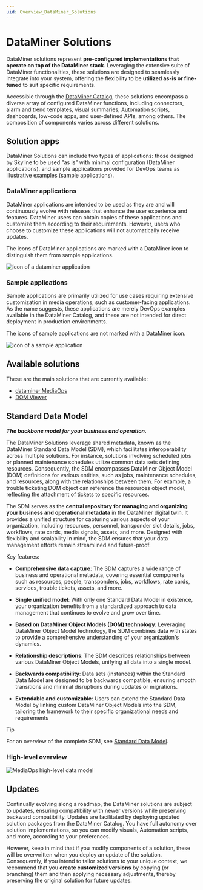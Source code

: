 ```yaml
---
uid: Overview_DataMiner_Solutions
---
```


# DataMiner Solutions

DataMiner solutions represent **pre-configured implementations that operate on top of the DataMiner stack**. Leveraging the extensive suite of DataMiner functionalities, these solutions are designed to seamlessly integrate into your system, offering the flexibility to be **utilized as-is or fine-tuned** to suit specific requirements.

Accessible through the [DataMiner Catalog](xref:About_the_Catalog_module), these solutions encompass a diverse array of configured DataMiner functions, including connectors, alarm and trend templates, visual summaries, Automation scripts, dashboards, low-code apps, and user-defined APIs, among others. The composition of components varies across different solutions.

## Solution apps

DataMiner Solutions can include two types of applications: those designed by Skyline to be used "as is" with minimal configuration (DataMiner applications), and sample applications provided for DevOps teams as illustrative examples (sample applications).

### DataMiner applications

DataMiner applications are intended to be used as they are and will continuously evolve with releases that enhance the user experience and features. DataMiner users can obtain copies of these applications and customize them according to their requirements. However, users who choose to customize these applications will not automatically receive updates.

The icons of DataMiner applications are marked with a DataMiner icon to distinguish them from sample applications.

![icon of a dataminer application](~/dataminer-overview/images/DM_Scheduling.png)

### Sample applications

Sample applications are primarily utilized for use cases requiring extensive customization in media operations, such as customer-facing applications. As the name suggests, these applications are merely DevOps examples available in the DataMiner Catalog, and these are not intended for direct deployment in production environments.

The icons of sample applications are not marked with a DataMiner icon.

![icon of a sample application](~/dataminer-overview/images/FacilityAssetManager.png)

## Available solutions

These are the main solutions that are currently available:

- [dataminer.MediaOps](xref:Overview_dataminer_MediaOps)
- [DOM Viewer](xref:domviewer_about)

## Standard Data Model

***The backbone model for your business and operation.***

The DataMiner Solutions leverage shared metadata, known as the DataMiner Standard Data Model (SDM), which facilitates interoperability across multiple solutions. For instance, solutions involving scheduled jobs or planned maintenance schedules utilize common data sets defining resources. Consequently, the SDM encompasses DataMiner Object Model (DOM) definitions for various entities, such as jobs, maintenance schedules, and resources, along with the relationships between them. For example, a trouble ticketing DOM object can reference the resources object model, reflecting the attachment of tickets to specific resources.

The SDM serves as the **central repository for managing and organizing your business and operational metadata** in the DataMiner digital twin. It provides a unified structure for capturing various aspects of your organization, including resources, personnel, transponder slot details, jobs, workflows, rate cards, media signals, assets, and more. Designed with flexibility and scalability in mind, the SDM ensures that your data management efforts remain streamlined and future-proof.

Key features:

- **Comprehensive data capture**: The SDM captures a wide range of business and operational metadata, covering essential components such as resources, people, transponders, jobs, workflows, rate cards, services, trouble tickets, assets, and more.

- **Single unified model**: With only one Standard Data Model in existence, your organization benefits from a standardized approach to data management that continues to evolve and grow over time.

- **Based on DataMiner Object Models (DOM) technology**: Leveraging DataMiner Object Model technology, the SDM combines data with states to provide a comprehensive understanding of your organization's dynamics.

- **Relationship descriptions**: The SDM describes relationships between various DataMiner Object Models, unifying all data into a single model.

- **Backwards compatibility**: Data sets (instances) within the Standard Data Model are designed to be backwards compatible, ensuring smooth transitions and minimal disruptions during updates or migrations.

- **Extendable and customizable**: Users can extend the Standard Data Model by linking custom DataMiner Object Models into the SDM, tailoring the framework to their specific organizational needs and requirements

> [!TIP]
> For an overview of the complete SDM, see [Standard Data Model](xref:SDM).

### High-level overview

![MediaOps high-level data model](~/dataminer-overview/images/common_data_model_high_level.png)

## Updates

Continually evolving along a roadmap, the DataMiner solutions are subject to updates, ensuring compatibility with newer versions while preserving backward compatibility. Updates are facilitated by deploying updated solution packages from the DataMiner Catalog. You have full autonomy over solution implementations, so you can modify visuals, Automation scripts, and more, according to your preferences.

However, keep in mind that if you modify components of a solution, these will be overwritten when you deploy an update of the solution. Consequently, if you intend to tailor solutions to your unique context, we recommend that you **create customized versions** by copying (or branching) them and then applying necessary adjustments, thereby preserving the original solution for future updates.

